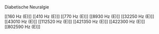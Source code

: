 Diabetische Neuralgie

[[160 Hz (E)]]
[[410 Hz (E)]]
[[770 Hz (E)]]
[[8930 Hz (E)]]
[[32250 Hz (E)]]
[[43010 Hz (E)]]
[[112520 Hz (E)]]
[[421350 Hz (E)]]
[[422300 Hz (E)]]
[[802590 Hz (E)]]